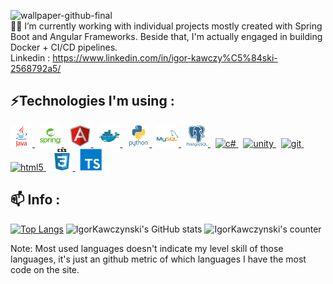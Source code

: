 ![wallpaper-github-final](https://github.com/user-attachments/assets/46a598d8-bf71-4431-8ed7-e03109ba65cb)
<br> 🧙‍♂️ I’m currently working with individual projects mostly created with Spring Boot and Angular Frameworks. Beside that, I'm actually engaged in building Docker + CI/CD pipelines.</br>
Linkedin : https://www.linkedin.com/in/igor-kawczy%C5%84ski-2568792a5/
<h2> ⚡Technologies I'm using :</h2>
<p align="left">
<a href=https://www.java.com/pl>
<img src="https://raw.githubusercontent.com/devicons/devicon/master/icons/java/java-original-wordmark.svg" alt="java" width="35" height="35" />
</a>
&nbsp
<a href=https://spring.io>
<img src="https://raw.githubusercontent.com/devicons/devicon/master/icons/spring/spring-original-wordmark.svg" alt="springboot" width="35" height="35" />      
</a>
&nbsp
<a href=https://angular.io>
<img src="https://raw.githubusercontent.com/devicons/devicon/master/icons/angularjs/angularjs-original.svg" alt="angularts" width="35" height="35" />      
</a>
&nbsp
<a href=https://www.docker.com/>
<img src="https://raw.githubusercontent.com/devicons/devicon/ca28c779441053191ff11710fe24a9e6c23690d6/icons/docker/docker-original.svg" alt="dockericon" width="35" height="35" />      
</a>
&nbsp
<a href=https://www.python.org>
<img src="https://raw.githubusercontent.com/devicons/devicon/master/icons/python/python-original-wordmark.svg" alt="python" width="35" height="35" />
</a>
&nbsp
<a href=https://www.mysql.com>
<img src="https://raw.githubusercontent.com/devicons/devicon/master/icons/mysql/mysql-original-wordmark.svg" alt="mysql" width="35" height="35" />
</a>
&nbsp
<a href=https://www.postgresql.org>
<img src="https://raw.githubusercontent.com/devicons/devicon/master/icons/postgresql/postgresql-plain-wordmark.svg" alt="postgresql" width="35" height="35" />
</a>
&nbsp
<a href=https://en.wikipedia.org/wiki/C_Sharp_(programming_language)>
<img src="https://img.icons8.com/color/452/c-sharp-logo.png" alt="c#" width="35" height="35" />
</a>
&nbsp
<a href=https://unity.com>
<img src="https://cdn-icons-png.flaticon.com/128/5969/5969294.png" alt="unity" width="35" height="35" />
</a>
&nbsp
<a href=https://git-scm.com>
<img src="https://upload.wikimedia.org/wikipedia/commons/thumb/3/3f/Git_icon.svg/1200px-Git_icon.svg.png" alt="git" width="35" height="35" />
</a>
&nbsp
<a href=https://en.wikipedia.org/wiki/HTML>
<img src="https://upload.wikimedia.org/wikipedia/commons/thumb/6/61/HTML5_logo_and_wordmark.svg/2048px-HTML5_logo_and_wordmark.svg.png" alt="html5" width="35" height="35" />
</a>
&nbsp
<a href=https://en.wikipedia.org/wiki/CSS>
<img src="https://raw.githubusercontent.com/devicons/devicon/master/icons/css3/css3-original-wordmark.svg" alt="css3" width="35" height="35" />
</a>
&nbsp
<a href=https://en.wikipedia.org/wiki/TypeScript>
<img src="https://raw.githubusercontent.com/devicons/devicon/master/icons/typescript/typescript-plain.svg" alt="typescript" width="35" height="35" />      
</a>
</p>
<h2> 📫 Info : </h2>
             
[![Top Langs](https://github-readme-stats.vercel.app/api/top-langs/?username=IgorKawczynski&layout=compact&langs_count=10&theme=jolly&exclude_repo=github-readme-stats,DataVisualisation2021,Algorithms-and-Data-Structures,Machine-Graphics-162423,DataStructureProject-AllShortestPaths)](https://github.com/anuraghazra/github-readme-stats)
![IgorKawczynski's GitHub stats](https://github-readme-stats.vercel.app/api?username=IgorKawczynski&include_all_commits=true&theme=jolly&show_icons=true)
![IgorKawczynski's counter](https://komarev.com/ghpvc/?username=IgorKawczynski&color=blueviolet)
<p align="left">Note: Most used languages doesn't indicate my level skill of those languages, it's just an github metric of which languages I have the most code on the site.</p>    
